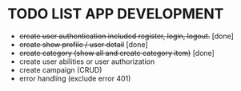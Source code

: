 # TODO LIST APP DEVELOPMENT

* ~~create user authentication included register, login, logout.~~ [done]
* ~~create show profile / user detail~~ [done]
* ~~create category (show all and create category item)~~ [done]
* create user abilities or user authorization
* create campaign (CRUD)
* error handling (exclude error 401)

